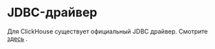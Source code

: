 # JDBC-драйвер

Для ClickHouse существует официальный JDBC драйвер. Смотрите [здесь](https://github.com/yandex/clickhouse-jdbc) .
